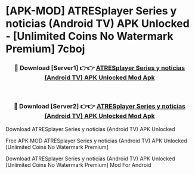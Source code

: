 # [APK-MOD] ATRESplayer  Series y noticias (Android TV) APK Unlocked - [Unlimited Coins No Watermark Premium] 7cboj



<div align="center">
<h3>🔴 Download [Server1] 👉👉 <a href="https://momento.my/?title=ATRESplayer__Series_y_noticias_(Android_TV)_APK_Unlocked">ATRESplayer  Series y noticias (Android TV) APK Unlocked Mod Apk</a></h3><br>

<h3>🔴 Download [Server2] 👉👉 <a href="https://momento.my/?title=ATRESplayer__Series_y_noticias_(Android_TV)_APK_Unlocked">ATRESplayer  Series y noticias (Android TV) APK Unlocked Mod Apk</a></h3>
</div>



Download ATRESplayer  Series y noticias (Android TV) APK Unlocked 

Free APK MOD ATRESplayer  Series y noticias (Android TV) APK Unlocked [Unlimited Coins No Watermark Premium]

Download ATRESplayer  Series y noticias (Android TV) APK Unlocked [Unlimited Coins No Watermark Premium] Mod For Android
